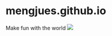 # mengjues.github.io
Make fun with the world
![](https://api.travis-ci.org/mengjues/mengjues.github.io.svg?branch=beta)
